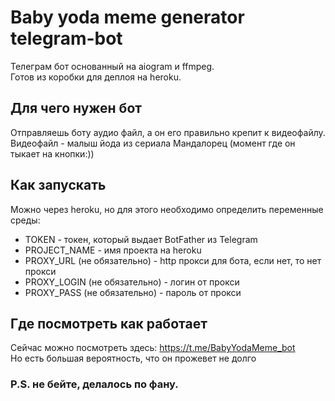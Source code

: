 # Baby yoda meme generator telegram-bot

Телеграм бот основанный на aiogram и ffmpeg.  
Готов из коробки для деплоя на heroku.  

## Для чего нужен бот
Отправляешь боту аудио файл, а он его правильно крепит к видеофайлу. Видеофайл - малыш йода из сериала Мандалорец (момент где он тыкает на кнопки:)) 

## Как запускать
Можно через heroku, но для этого необходимо определить переменные среды:
- TOKEN - токен, который выдает BotFather из Telegram
- PROJECT_NAME - имя проекта на heroku
- PROXY_URL (не обязательно) - http прокси для бота, если нет, то нет прокси
- PROXY_LOGIN (не обязательно) - логин от прокси
- PROXY_PASS (не обязательно) - пароль от прокси

## Где посмотреть как работает
Сейчас можно посмотреть здесь: https://t.me/BabyYodaMeme_bot  
Но есть большая вероятность, что он прожевет не долго

### P.S. не бейте, делалось по фану.